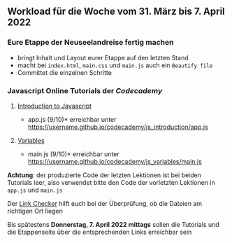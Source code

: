 ## Workload für die Woche vom 31. März bis 7. April 2022

### Eure Etappe der Neuseelandreise fertig machen

* bringt Inhalt und Layout eurer Etappe auf den letzten Stand
* macht bei `index.html`, `main.css` und `main.js` auch ein `Beautify file`
* Committet die einzelnen Schritte

### Javascript Online Tutorials der *Codecademy*

1. [Introduction to Javascript](https://www.codecademy.com/courses/introduction-to-javascript/lessons/introduction-to-javascript/)
     * app.js (9/10)* erreichbar unter <https://username.github.io/codecademy/js_introduction/app.js>

2. [Variables](https://www.codecademy.com/courses/introduction-to-javascript/lessons/variables/)
     * main.js (9/10)* erreichbar unter <https://username.github.io/codecademy/js_variables/main.js>

**Achtung**: der produzierte Code der letzten Lektionen ist bei beiden Tutorials leer, also verwendet bitte den Code der vorletzten Lektionen in `app.js` und `main.js`


Der [Link Checker](https://webmapping22s.github.io/linkchecker.html) hilft euch bei der Überprüfung, ob die Dateien am richtigen Ort liegen

Bis spätestens **Donnerstag, 7. April 2022 mittags** sollen die Tutorials und die Etappenseite über die entsprechenden Links erreichbar sein
